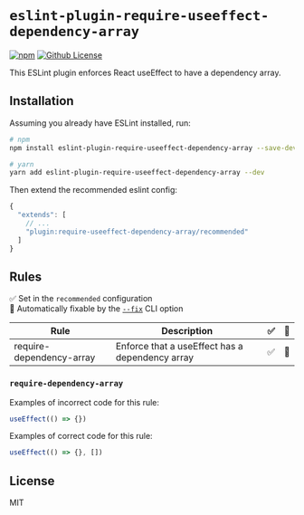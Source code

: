 # `eslint-plugin-require-useeffect-dependency-array`
[![npm](https://img.shields.io/npm/v/eslint-plugin-require-useeffect-dependency-array)](https://www.npmjs.com/package/eslint-plugin-require-useeffect-dependency-array)
[![Github License](https://img.shields.io/github/license/CloudNStoyan/eslint-plugin-require-useeffect-dependency-array)](https://github.com/CloudNStoyan/eslint-plugin-require-useeffect-dependency-array/blob/main/LICENSE)


This ESLint plugin enforces React useEffect to have a dependency array.

## Installation

Assuming you already have ESLint installed, run:

```sh
# npm
npm install eslint-plugin-require-useeffect-dependency-array --save-dev

# yarn
yarn add eslint-plugin-require-useeffect-dependency-array --dev
```

Then extend the recommended eslint config:

```js
{
  "extends": [
    // ...
    "plugin:require-useeffect-dependency-array/recommended"
  ]
}
```

## Rules

✅ Set in the `recommended` configuration\
🔧 Automatically fixable by the [`--fix`](https://eslint.org/docs/latest/user-guide/command-line-interface#--fix) CLI option

| Rule                                                                                                                                                | Description                                                        | ✅  | 🔧  |
| --------------------------------------------------------------------------------------------------------------------------------------------------- | ------------------------------------------------------------------ | :-: | :-: |
| require-dependency-array                             | Enforce that a useEffect has a dependency array                        | ✅  | 🔧  |     |

### `require-dependency-array`

Examples of incorrect code for this rule:
```js
useEffect(() => {})
```

Examples of correct code for this rule:
```js
useEffect(() => {}, [])
```

## License

MIT

